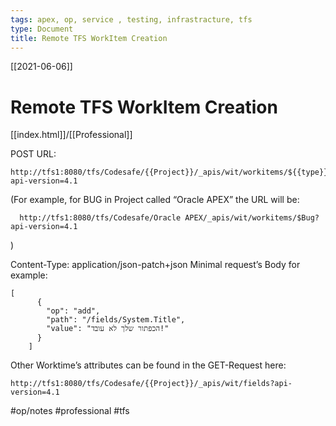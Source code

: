 ```yaml
---
tags: apex, op, service , testing, infrastracture, tfs
type: Document
title: Remote TFS WorkItem Creation
---
```

[[2021-06-06]]
# Remote TFS WorkItem Creation
[[index.html]]/[[Professional]]

POST URL:
``` 
http://tfs1:8080/tfs/Codesafe/{{Project}}/_apis/wit/workitems/${{type}}?api-version=4.1
``` 

(For example, for BUG in Project called “Oracle APEX” the URL will be:  
```
  http://tfs1:8080/tfs/Codesafe/Oracle APEX/_apis/wit/workitems/$Bug?api-version=4.1
```
)  

Content-Type: application/json-patch+json
Minimal request’s Body for example:    
```
[
      {
        "op": "add",
        "path": "/fields/System.Title",
        "value": "הכפתור שלך לא עובד!"
      }
    ] 
```
Other Worktime’s attributes can be found in the GET-Request here: 
```
http://tfs1:8080/tfs/Codesafe/{{Project}}/_apis/wit/fields?api-version=4.1 
```  


  #op/notes 
  #professional 
  #tfs

